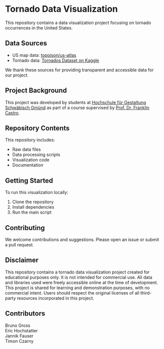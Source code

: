 # Tornado Data Visualization

This repository contains a data visualization project focusing on tornado occurrences in the United States.

## Data Sources

- US map data: [topojson/us-atlas](https://github.com/topojson/us-atlas)
- Tornado data: [Tornados Dataset on Kaggle](https://www.kaggle.com/datasets/sujaykapadnis/tornados)

We thank these sources for providing transparent and accessible data for our project.

## Project Background

This project was developed by students at [Hochschule für Gestaltung Schwäbisch Gmünd](https://www.hfg-gmuend.de/) as part of a course supervised by [Prof. Dr. Franklin Castro](https://skizata.xyz/).

## Repository Contents

This repository includes:

- Raw data files
- Data processing scripts
- Visualization code
- Documentation

## Getting Started

To run this visualization locally:

1. Clone the repository
2. Install dependencies
3. Run the main script

## Contributing

We welcome contributions and suggestions. Please open an issue or submit a pull request.

## Disclaimer

This repository contains a tornado data visualization project created for educational purposes only. It is not intended for commercial use. All data and libraries used were freely accessible online at the time of development. This project is shared for learning and demonstration purposes, with no commercial intent. Users should respect the original licenses of all third-party resources incorporated in this project. 

## Contributors

Bruno Gross\
Eric Hochstatter\
Jannik Fauser\
Timon Czarny
